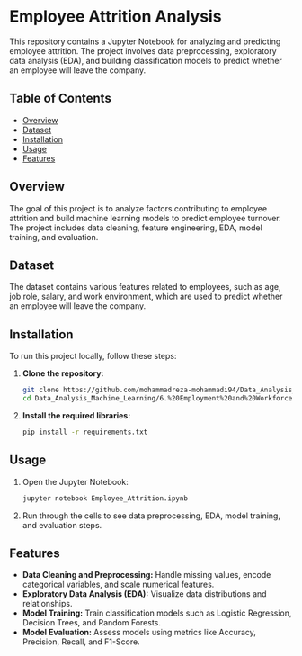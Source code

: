 # Employee Attrition Analysis

This repository contains a Jupyter Notebook for analyzing and predicting employee attrition. The project involves data preprocessing, exploratory data analysis (EDA), and building classification models to predict whether an employee will leave the company.

## Table of Contents
- [Overview](#overview)
- [Dataset](#dataset)
- [Installation](#installation)
- [Usage](#usage)
- [Features](#features)


## Overview
The goal of this project is to analyze factors contributing to employee attrition and build machine learning models to predict employee turnover. The project includes data cleaning, feature engineering, EDA, model training, and evaluation.

## Dataset
The dataset contains various features related to employees, such as age, job role, salary, and work environment, which are used to predict whether an employee will leave the company.

## Installation
To run this project locally, follow these steps:

1. **Clone the repository:**
    ```bash
    git clone https://github.com/mohammadreza-mohammadi94/Data_Analysis_Machine_Learning.git
    cd Data_Analysis_Machine_Learning/6.%20Employment%20and%20Workforce/Employee%20Attrition
    ```

2. **Install the required libraries:**
    ```bash
    pip install -r requirements.txt
    ```

## Usage
1. Open the Jupyter Notebook:
    ```bash
    jupyter notebook Employee_Attrition.ipynb
    ```

2. Run through the cells to see data preprocessing, EDA, model training, and evaluation steps.

## Features
- **Data Cleaning and Preprocessing:** Handle missing values, encode categorical variables, and scale numerical features.
- **Exploratory Data Analysis (EDA):** Visualize data distributions and relationships.
- **Model Training:** Train classification models such as Logistic Regression, Decision Trees, and Random Forests.
- **Model Evaluation:** Assess models using metrics like Accuracy, Precision, Recall, and F1-Score.
